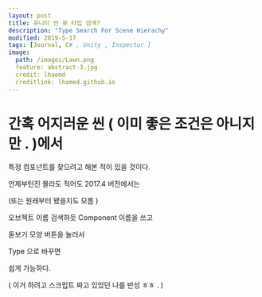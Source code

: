 ```yaml
---
layout: post
title: 유니티 씬 뷰 타입 검색? 
description: "Type Search For Scene Hierachy"
modified: 2019-5-17
tags: [Journal, C# , Unity , Inspector ] 
image:
  path: /images/Lawn.png
  feature: abstract-3.jpg
  credit: lhaemd
  creditlink: lhamed.github.io
---
```

# 간혹 어지러운 씬 ( 이미 좋은 조건은 아니지만 . )에서 

특정 컴포넌트를 찾으려고 해본 적이 있을 것이다.

언제부턴진 몰라도 적어도 2017.4 버전에서는

(또는 원래부터 됐을지도 모름 )

오브젝트 이름 검색하듯 Component 이름을 쓰고

돋보기 모양 버튼을 눌러서

Type 으로 바꾸면

쉽게 가능하다.

( 이거 하려고 스크립트 짜고 있었던 나를 반성 ㅎㅎ . )